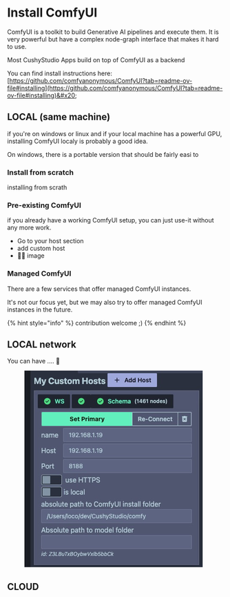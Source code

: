 # Install ComfyUI

ComfyUI is a toolkit to build Generative AI pipelines and execute them. It is very powerful but have a complex node-graph interface that makes it hard to use.&#x20;

Most CushyStudio Apps build on top of ComfyUI as a backend

You can find install instructions here: [https://github.com/comfyanonymous/ComfyUI?tab=readme-ov-file#installing](https://github.com/comfyanonymous/ComfyUI?tab=readme-ov-file#installing)&#x20;

## LOCAL (same machine)

if you're on windows or linux and if your local machine has a powerful GPU, installing ComfyUI localy is probably a good idea.

On windows, there is a portable version that should be fairly easi to&#x20;

### Install from scratch

installing from scrath&#x20;

### Pre-existing ComfyUI

if you already have a working ComfyUI setup, you can just use-it without any more work.

* Go to your host section
* add custom host
* 🚧🎥 image

### Managed ComfyUI

There are a few services that offer managed ComfyUI instances.

It's not our focus yet, but we may also try to offer managed ComfyUI instances in the future.

{% hint style="info" %}
contribution welcome ;)
{% endhint %}



## LOCAL network

You can have .... 🚧

<figure><img src="../.gitbook/assets/image (2) (1).png" alt=""><figcaption></figcaption></figure>



## CLOUD

